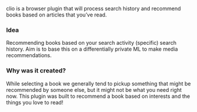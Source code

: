 clio is a browser plugin that will process search history and recommend books based on articles that you’ve read.
### Idea

Recommending books based on your search activity (specific) search history. Aim is to base this on a differentially private ML to make media recommendations.

### Why was it created?

While selecting a book we generally tend to pickup something that might be recommended by someone else, but it might not be what you need right now. This plugin was built to recommend a book based on interests and the things you love to read!
